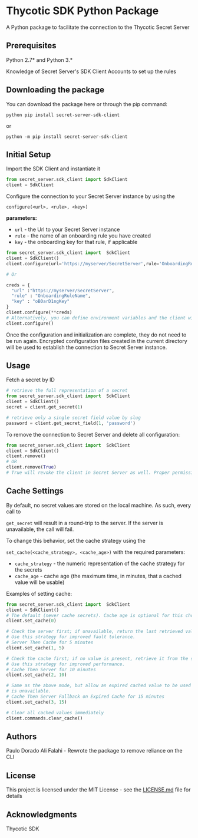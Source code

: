 # Thycotic SDK Python Package

A Python package to facilitate the connection to the Thycotic Secret Server

## Prerequisites

Python 2.7* and Python 3.*

Knowledge of Secret Server's SDK Client Accounts to set up the rules

## Downloading the package

You can download the package here or through the pip command:

``` commandline
python pip install secret-server-sdk-client
```

or

```commandline
python -m pip install secret-server-sdk-client
```

## Initial Setup

Import the SDK Client and instantiate it

```python
from secret_server.sdk_client import SdkClient
client = SdkClient

```

Configure the connection to your Secret Server instance by using the

```
configure(<url>, <rule>, <key>)
```

**parameters:**

- ```url``` - the Url to your Secret Server instance
- ```rule``` - the name of an onboarding rule you have created
- ```key``` - the onboarding key for that rule, if applicable

```python
from secret_server.sdk_client import  SdkClient
client = SdkClient()
client.configure(url='https://myserver/SecretServer',rule='OnboardingRule', key='oB0arD1ngKey')

# Or

creds = {
  "url" :"https://myserver/SecretServer",
  "rule" : "OnboardingRuleName",
  "key" : "oB0arD1ngKey"
}
client.configure(**creds)
# Alternatively, you can define environment variables and the client will automatically use them
client.configure()

```
Once the configuration and initialization are complete, they do not need to be run again.
Encrypted configuration files created in the current directory will be used to establish the
connection to Secret Server instance.

## Usage

Fetch a secret by ID

```python
# retrieve the full representation of a secret
from secret_server.sdk_client import  SdkClient
client = SdkClient()
secret = client.get_secret(1)

# retrieve only a single secret field value by slug
password = client.get_secret_field(1, 'password')
```

To remove the connection to Secret Server and delete all configuration:

``` python
from secret_server.sdk_client import  SdkClient
client = SdkClient()
client.remove()
# OR
client.remove(True)
# True will revoke the client in Secret Server as well. Proper permissions by the API account are required

```

## Cache Settings

By default, no secret values are stored on the local machine. As such, every call to

```get_secret``` will result in a round-trip to the server. If the server is unavailable,
the call will fail.

To change this behavior, set the cache strategy using the

```set_cache(<cache_strategy>, <cache_age>)``` with the required parameters:

- ```cache_strategy``` - the numeric representation of the cache strategy for the secrets
- ```cache_age``` - cache age (the maximum time, in minutes, that a cached value will be usable)

Examples of setting cache:

```python
from secret_server.sdk_client import  SdkClient
client = SdkClient()
# The default (never cache secrets). Cache age is optional for this choice
client.set_cache(0)

# Check the server first; if unavailable, return the last retrieved value, if present.
# Use this strategy for improved fault tolerance.
# Server Then Cache for 5 minutes
client.set_cache(1, 5)

# Check the cache first; if no value is present, retrieve it from the server.
# Use this strategy for improved performance.
# Cache Then Server for 10 minutes
client.set_cache(2, 10)

# Same as the above mode, but allow an expired cached value to be used if the server 
# is unavailable.
# Cache Then Server Fallback on Expired Cache for 15 minutes
client.set_cache(3, 15)

# Clear all cached values immediately
client.commands.clear_cache()
```

## Authors

Paulo Dorado
Ali Falahi - Rewrote the package to remove reliance on the CLI

## License

This project is licensed under the MIT License - see the [LICENSE.md](LICENSE.md) file for details

## Acknowledgments

Thycotic SDK
